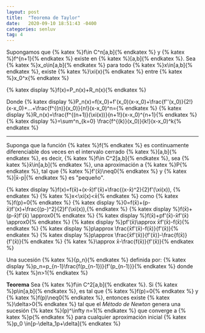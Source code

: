 ```yaml
---
layout: post
title:  "Teorema de Taylor"
date:   2020-09-10 18:51:43 -0400
categories: senluv
tag: 4
---
```



Supongamos que {% katex %}f\in C^n[a,b]{% endkatex %} y {% katex %}f^{n+1}{% endkatex %} existe en {% katex %}[a,b]{% endkatex %}. Sea {% katex %}x_o\in[a,b]{% endkatex %} para todo {% katex %}x\in[a,b]{% endkatex %}, existe {% katex %}\xi(x){% endkatex %} entre {% katex %}x_0^x{% endkatex %}

{% katex display %}f(x)=P_n(x)+R_n(x){% endkatex %}

Donde
{% katex display %}P_n(x)=f(x_0)+f'(x_0)(x-x_0)+\frac{f''(x_0)}{2!}(x-x_0)+...+\frac{f^{(n)}(x_0)}{n!}(x-x_0)^n={% endkatex %}
{% katex display %}R_n(x)=\frac{f^{(n+1)}(\xi(x))}{n+1!}(x-x_0)^{n+1}{% endkatex %}
{% katex display %}=\sum^n_{k=0} \frac{f^{(k)}(x_0)}{k!}(x-x_0)^k{% endkatex %}
________
Suponga que la función {% katex %}f{% endkatex %} es continuamente diferenciable dos veces en el intervalo cerrado {% katex %}[a,b]{% endkatex %}, es decir, {% katex %}f\in C^2[a,b]{% endkatex %}, sea {% katex %}x̄\in[a,b]{% endkatex %}, una aproximación a {% katex %}P{% endkatex %}, tal que {% katex %}f'(x̄)\neq0{% endkatex %} y {% katex %}|x̄-p|{% endkatex %} es "pequeño". 

{% katex display %}f(x)=f(x̄)+(x-x̄)f'(x̄)+\frac{(x-x̄)^2}{2}f'(\xi(x)), {% endkatex %} {% katex %}x<\xi(x)<x̄{% endkatex %}
como {% katex %}f(p)=0{% endkatex %}
{% katex display %}0=f(x̄)+(p-x̄)f'(x)+\frac{(p-)^2}{2}f'(\xi(x)),{% endkatex %} 
{% katex display %}f(x̄)+(p-x̄)f'(x̄) \approx0{% endkatex %}
{% katex display %}f(x̄)+pf'(x̄)-x̄f'(x̄) \approx0{% endkatex %}
{% katex display %}pf'(x̄)\approx x̄f'(x̄)-f(x̄){% endkatex %}
{% katex display %}p\approx \frac{x̄f'(x̄)-f(x̄)}{f'(x̄)}{% endkatex %}
{% katex display %}p\approx \frac{x̄f'(x̄)}{f'(x̄)}-\frac{f(x̄)}{f'(x̄)}{% endkatex %} {% katex %}\approx x̄-\frac{f(x̄)}{f'(x̄)}{% endkatex %}


Una sucesión {% katex %}{p_n}{% endkatex %} definida por:
{% katex display %}p_n=p_{n-1}\frac{f(p_{n-1})}{f'(p_{n-1)}}{% endkatex %} donde {% katex %}n>1{% endkatex %}

**Teorema**
Sea {% katex %}f\in C^2[a,b]{% endkatex %}. Si {% katex %}p\in[a,b]{% endkatex %}, es tal que {% katex %}f(p)=0{% endkatex %} y {% katex %}f(p)\neq0{% endkatex %}, entonces existe {% katex %}\delta>0{% endkatex %} tal que el *Método de Newton* genera una sucesión {% katex %}(p)^\infty n=1{% endkatex %} que converge a {% katex %}p{% endkatex %} para cualquier aproximación inicial {% katex %}p_0 \in[p-\delta_1p+\delta]{% endkatex %}
